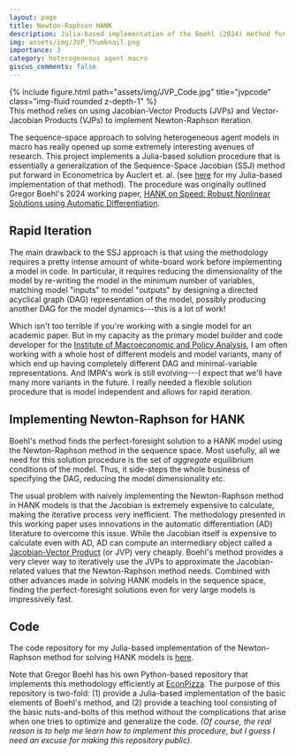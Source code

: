 ```yaml
---
layout: page
title: Newton-Raphson HANK
description: Julia-based implementation of the Boehl (2024) method for solving HANK models using Automatic Differentiation
img: assets/img/JVP_Thumbnail.png
importance: 3
category: heterogeneous agent macro
giscus_comments: false
---
```


<div class="row">
    {% include figure.html path="assets/img/JVP_Code.jpg" title="jvpcode" class="img-fluid rounded z-depth-1" %}
</div>
<div class="caption">
    This method relies on using Jacobian-Vector Products (JVPs) and Vector-Jacobian Products (VJPs) to implement Newton-Raphson iteration.
</div>

The sequence-space approach to solving heterogeneous agent models in macro has really opened up some extremely interesting avenues of research.
This project implements a Julia-based solution procedure that is essentially a generalization of the Sequence-Space Jacobian (SSJ) method put forward in Econometrica by Auclert et. al. (see [here](https://vasudeva-ram.github.io/projects/2_project/) for my Julia-based implementation of that method).
The procedure was originally outlined Gregor Boehl's 2024 working paper, [HANK on Speed: Robust Nonlinear Solutions using Automatic Differentiation](https://gregorboehl.com/live/hank_speed_boehl.pdf).

## Rapid Iteration
The main drawback to the SSJ approach is that using the methodology requires a pretty intense amount of white-board work before implementing a model in code.
In particular, it requires reducing the dimensionality of the model by re-writing the model in the minimum number of variables, matching model "inputs" to model "outputs" by designing a directed acyclical graph (DAG) representation of the model, possibly producing another DAG for the model dynamics---this is a lot of work!

Which isn't too terrible if you're working with a single model for an academic paper.
But in my capacity as the primary model builder and code developer for the [Institute of Macroeconomic and Policy Analysis](https://impa.american.edu/), I am often working with a whole host of different models and model variants, many of which end up having completely different DAG and minimal-variable representations.
And IMPA's work is still evolving---I expect that we'll have many more variants in the future.
I really needed a flexible solution procedure that is model independent and allows for rapid iteration.

## Implementing Newton-Raphson for HANK
Boehl's method finds the perfect-foresight solution to a HANK model using the Newton-Raphson method in the sequence space. 
Most usefully, all we need for this solution procedure is the set of _aggregate_ equilibrium conditions of the model.
Thus, it side-steps the whole business of specifying the DAG, reducing the model dimensionality etc.

The usual problem with naively implementing the Newton-Raphson method in HANK models is that the Jacobian is extremely expensive to calculate, making the iterative process very inefficient.
The methodology presented in this working paper uses innovations in the automatic differentiation (AD) literature to overcome this issue. 
While the Jacobian itself is expensive to calculate even with AD, AD can compute an intermediary object called a [Jacobian-Vector Product](https://uvadl2c.github.io/lectures/neural_network_dynamical/part4.pdf) (or JVP) very cheaply. 
Boehl's method provides a very clever way to iteratively use the JVPs to approximate the Jacobian-related values that the Newton-Raphson method needs. 
Combined with other advances made in solving HANK models in the sequence space, finding the perfect-foresight solutions even for very large models is impressively fast.

## Code
The code repository for my Julia-based implementation of the Newton-Raphson method for solving HANK models is [here](https://github.com/vasudeva-ram/Julia-NewtonRaphsonHANK).

Note that Gregor Boehl has his own Python-based repository that implements this methodology efficiently at [EconPizza](https://econpizza.readthedocs.io/en/stable/index.html).
The purpose of this repository is two-fold: (1) provide a Julia-based implementation of the basic elements of Boehl's method, and (2) provide a teaching tool consisting of the basic nuts-and-bolts of this method without the complications that arise when one tries to optimize and generalize the code. 
_(Of course, the real reason is to help me learn how to implement this procedure, but I guess I need an excuse for making this repository public)._

